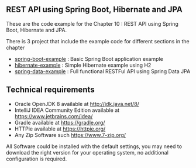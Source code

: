 ## REST API using Spring Boot, Hibernate and JPA

These are the code example for the Chapter 10 : REST API using Spring Boot, Hibernate and JPA.

There is 3 project that include the example code for different sections in the chapter

- [spring-boot-example](spring-boot-example) : Basic Spring Boot application example
- [hibernate-example](hibernate-example) : Simple Hibernate example using H2
- [spring-data-example](spring-data-example) : Full functional RESTFul API using Spring Data JPA


## Technical requirements

- Oracle OpenJDK 8 available at http://jdk.java.net/8/
- IntelliJ IDEA Community Edition available at https://www.jetbrains.com/idea/
- Gradle available at https://gradle.org/
- HTTPie available at https://httpie.org/
- Any Zip Software such https://www.7-zip.org/

All Software could be installed with the default settings, you may need to download the right version for your operating system, no additional configuration is required.
